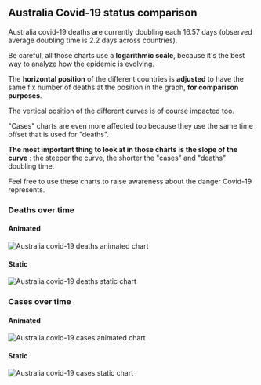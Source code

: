 ## Australia Covid-19 status comparison 

Australia covid-19 deaths are currently doubling each 16.57 days (observed average doubling time is 2.2 days across countries).



Be careful, all those charts use a **logarithmic scale**, because it's the best way to analyze how the epidemic is evolving.
 
The **horizontal position** of the different countries is **adjusted** to have the same fix number of deaths at the position in the graph, **for comparison purposes**.

The vertical position of the different curves is of course impacted too.

"Cases" charts are even more affected too because they use the same time offset that is used for "deaths".

**The most important thing to look at in those charts is the slope of the curve** : the steeper the curve, the shorter the "cases" and "deaths" doubling time.

Feel free to use these charts to raise awareness about the danger Covid-19 represents. 


 
### Deaths over time
 
#### Animated
![Australia covid-19 deaths animated chart](https://raw.githubusercontent.com/madlag/coronavirus_study/master/notebooks/graphs/2020-03-25/countries/Australia/2020-03-25_Australia_deaths.gif "Australia covid-19 deaths animated chart")   
 
#### Static
![Australia covid-19 deaths static chart](https://raw.githubusercontent.com/madlag/coronavirus_study/master/notebooks/graphs/2020-03-25/countries/Australia/2020-03-25_Australia_deaths.png "Australia covid-19 deaths static chart")   

 
### Cases over time
 
#### Animated
![Australia covid-19 cases animated chart](https://raw.githubusercontent.com/madlag/coronavirus_study/master/notebooks/graphs/2020-03-25/countries/Australia/2020-03-25_Australia_cases.gif "Australia covid-19 cases animated chart")   
 
#### Static
![Australia covid-19 cases static chart](https://raw.githubusercontent.com/madlag/coronavirus_study/master/notebooks/graphs/2020-03-25/countries/Australia/2020-03-25_Australia_cases.png "Australia covid-19 cases static chart")   

